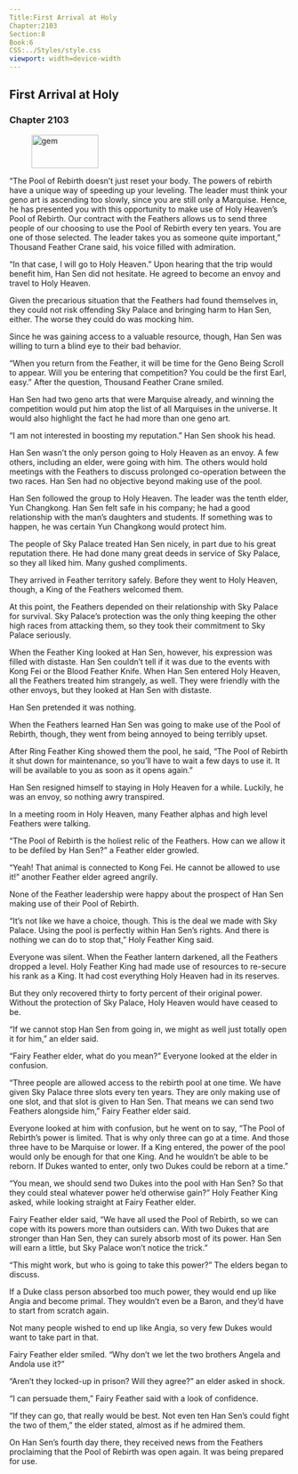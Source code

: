 ```yaml
---
Title:First Arrival at Holy 
Chapter:2103 
Section:8 
Book:6 
CSS:../Styles/style.css 
viewport: width=device-width
---
```

  
## First Arrival at Holy
### Chapter 2103
  
<figure>
	<img src="../Images/gem.gif" alt="gem" id="gem" width="120" height="60" />
</figure>
  

  
“The Pool of Rebirth doesn’t just reset your body. The powers of rebirth have a unique way of speeding up your leveling. The leader must think your geno art is ascending too slowly, since you are still only a Marquise. Hence, he has presented you with this opportunity to make use of Holy Heaven’s Pool of Rebirth. Our contract with the Feathers allows us to send three people of our choosing to use the Pool of Rebirth every ten years. You are one of those selected. The leader takes you as someone quite important,” Thousand Feather Crane said, his voice filled with admiration.

“In that case, I will go to Holy Heaven.” Upon hearing that the trip would benefit him, Han Sen did not hesitate. He agreed to become an envoy and travel to Holy Heaven.

Given the precarious situation that the Feathers had found themselves in, they could not risk offending Sky Palace and bringing harm to Han Sen, either. The worse they could do was mocking him.

Since he was gaining access to a valuable resource, though, Han Sen was willing to turn a blind eye to their bad behavior.

“When you return from the Feather, it will be time for the Geno Being Scroll to appear. Will you be entering that competition? You could be the first Earl, easy.” After the question, Thousand Feather Crane smiled.

Han Sen had two geno arts that were Marquise already, and winning the competition would put him atop the list of all Marquises in the universe. It would also highlight the fact he had more than one geno art.

“I am not interested in boosting my reputation.” Han Sen shook his head.

Han Sen wasn’t the only person going to Holy Heaven as an envoy. A few others, including an elder, were going with him. The others would hold meetings with the Feathers to discuss prolonged co-operation between the two races. Han Sen had no objective beyond making use of the pool.

Han Sen followed the group to Holy Heaven. The leader was the tenth elder, Yun Changkong. Han Sen felt safe in his company; he had a good relationship with the man’s daughters and students. If something was to happen, he was certain Yun Changkong would protect him.

The people of Sky Palace treated Han Sen nicely, in part due to his great reputation there. He had done many great deeds in service of Sky Palace, so they all liked him. Many gushed compliments.

They arrived in Feather territory safely. Before they went to Holy Heaven, though, a King of the Feathers welcomed them.

At this point, the Feathers depended on their relationship with Sky Palace for survival. Sky Palace’s protection was the only thing keeping the other high races from attacking them, so they took their commitment to Sky Palace seriously.

When the Feather King looked at Han Sen, however, his expression was filled with distaste. Han Sen couldn’t tell if it was due to the events with Kong Fei or the Blood Feather Knife. When Han Sen entered Holy Heaven, all the Feathers treated him strangely, as well. They were friendly with the other envoys, but they looked at Han Sen with distaste.

Han Sen pretended it was nothing.

When the Feathers learned Han Sen was going to make use of the Pool of Rebirth, though, they went from being annoyed to being terribly upset.

After Ring Feather King showed them the pool, he said, “The Pool of Rebirth it shut down for maintenance, so you’ll have to wait a few days to use it. It will be available to you as soon as it opens again.”

Han Sen resigned himself to staying in Holy Heaven for a while. Luckily, he was an envoy, so nothing awry transpired.

In a meeting room in Holy Heaven, many Feather alphas and high level Feathers were talking.

“The Pool of Rebirth is the holiest relic of the Feathers. How can we allow it to be defiled by Han Sen?” a Feather elder growled.

“Yeah! That animal is connected to Kong Fei. He cannot be allowed to use it!” another Feather elder agreed angrily.

None of the Feather leadership were happy about the prospect of Han Sen making use of their Pool of Rebirth.

“It’s not like we have a choice, though. This is the deal we made with Sky Palace. Using the pool is perfectly within Han Sen’s rights. And there is nothing we can do to stop that,” Holy Feather King said.

Everyone was silent. When the Feather lantern darkened, all the Feathers dropped a level. Holy Feather King had made use of resources to re-secure his rank as a King. It had cost everything Holy Heaven had in its reserves.

But they only recovered thirty to forty percent of their original power. Without the protection of Sky Palace, Holy Heaven would have ceased to be.

“If we cannot stop Han Sen from going in, we might as well just totally open it for him,” an elder said.

“Fairy Feather elder, what do you mean?” Everyone looked at the elder in confusion.

“Three people are allowed access to the rebirth pool at one time. We have given Sky Palace three slots every ten years. They are only making use of one slot, and that slot is given to Han Sen. That means we can send two Feathers alongside him,” Fairy Feather elder said.

Everyone looked at him with confusion, but he went on to say, “The Pool of Rebirth’s power is limited. That is why only three can go at a time. And those three have to be Marquise or lower. If a King entered, the power of the pool would only be enough for that one King. And he wouldn’t be able to be reborn. If Dukes wanted to enter, only two Dukes could be reborn at a time.”

“You mean, we should send two Dukes into the pool with Han Sen? So that they could steal whatever power he’d otherwise gain?” Holy Feather King asked, while looking straight at Fairy Feather elder.

Fairy Feather elder said, “We have all used the Pool of Rebirth, so we can cope with its powers more than outsiders can. With two Dukes that are stronger than Han Sen, they can surely absorb most of its power. Han Sen will earn a little, but Sky Palace won’t notice the trick.”

“This might work, but who is going to take this power?” The elders began to discuss.

If a Duke class person absorbed too much power, they would end up like Angia and become primal. They wouldn’t even be a Baron, and they’d have to start from scratch again.

Not many people wished to end up like Angia, so very few Dukes would want to take part in that.

Fairy Feather elder smiled. “Why don’t we let the two brothers Angela and Andola use it?”

“Aren’t they locked-up in prison? Will they agree?” an elder asked in shock.

“I can persuade them,” Fairy Feather said with a look of confidence.

“If they can go, that really would be best. Not even ten Han Sen’s could fight the two of them,” the elder stated, almost as if he admired them.

On Han Sen’s fourth day there, they received news from the Feathers proclaiming that the Pool of Rebirth was open again. It was being prepared for use.